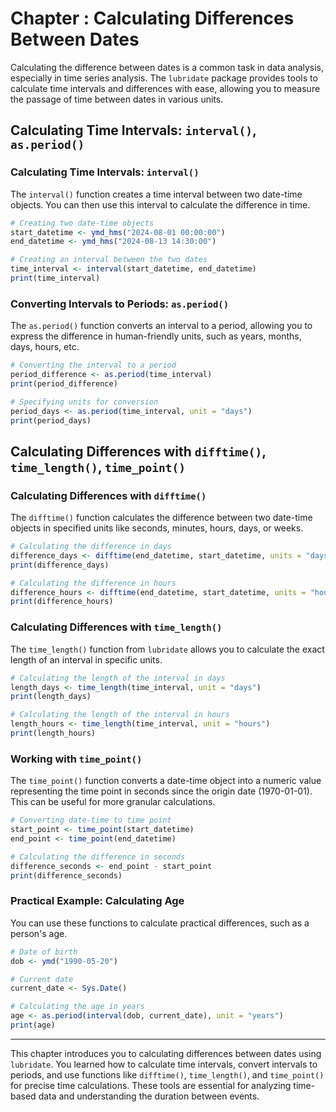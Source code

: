 # Chapter : Calculating Differences Between Dates

Calculating the difference between dates is a common task in data analysis, especially in time series analysis. The `lubridate` package provides tools to calculate time intervals and differences with ease, allowing you to measure the passage of time between dates in various units.

## Calculating Time Intervals: `interval()`, `as.period()`

### Calculating Time Intervals: `interval()`

The `interval()` function creates a time interval between two date-time objects. You can then use this interval to calculate the difference in time.

```r
# Creating two date-time objects
start_datetime <- ymd_hms("2024-08-01 00:00:00")
end_datetime <- ymd_hms("2024-08-13 14:30:00")

# Creating an interval between the two dates
time_interval <- interval(start_datetime, end_datetime)
print(time_interval)
```

### Converting Intervals to Periods: `as.period()`

The `as.period()` function converts an interval to a period, allowing you to express the difference in human-friendly units, such as years, months, days, hours, etc.

```r
# Converting the interval to a period
period_difference <- as.period(time_interval)
print(period_difference)

# Specifying units for conversion
period_days <- as.period(time_interval, unit = "days")
print(period_days)
```

## Calculating Differences with `difftime()`, `time_length()`, `time_point()`

### Calculating Differences with `difftime()`

The `difftime()` function calculates the difference between two date-time objects in specified units like seconds, minutes, hours, days, or weeks.

```r
# Calculating the difference in days
difference_days <- difftime(end_datetime, start_datetime, units = "days")
print(difference_days)

# Calculating the difference in hours
difference_hours <- difftime(end_datetime, start_datetime, units = "hours")
print(difference_hours)
```

### Calculating Differences with `time_length()`

The `time_length()` function from `lubridate` allows you to calculate the exact length of an interval in specific units.

```r
# Calculating the length of the interval in days
length_days <- time_length(time_interval, unit = "days")
print(length_days)

# Calculating the length of the interval in hours
length_hours <- time_length(time_interval, unit = "hours")
print(length_hours)
```

### Working with `time_point()`

The `time_point()` function converts a date-time object into a numeric value representing the time point in seconds since the origin date (1970-01-01). This can be useful for more granular calculations.

```r
# Converting date-time to time point
start_point <- time_point(start_datetime)
end_point <- time_point(end_datetime)

# Calculating the difference in seconds
difference_seconds <- end_point - start_point
print(difference_seconds)
```

### Practical Example: Calculating Age

You can use these functions to calculate practical differences, such as a person's age.

```r
# Date of birth
dob <- ymd("1990-05-20")

# Current date
current_date <- Sys.Date()

# Calculating the age in years
age <- as.period(interval(dob, current_date), unit = "years")
print(age)
```

---

This chapter introduces you to calculating differences between dates using `lubridate`. You learned how to calculate time intervals, convert intervals to periods, and use functions like `difftime()`, `time_length()`, and `time_point()` for precise time calculations. These tools are essential for analyzing time-based data and understanding the duration between events.
